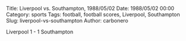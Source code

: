 Title: Liverpool vs. Southampton, 1988/05/02
Date: 1988/05/02 00:00
Category: sports
Tags: football, football scores, Liverpool, Southampton
Slug: liverpool-vs-southampton
Author: carbonero


Liverpool 1 - 1 Southampton
